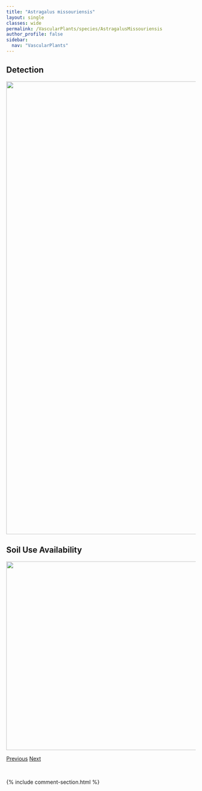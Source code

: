 ```yaml
---
title: "Astragalus missouriensis"
layout: single
classes: wide
permalink: /VascularPlants/species/AstragalusMissouriensis
author_profile: false
sidebar:
  nav: "VascularPlants"
---
```


<h2>Detection</h2>

<a href="https://drive.google.com/uc?export=view&id=1hFgRyp6pn7BauCLt_xEdTZXRT5PdW-Pa">
<img src="https://drive.google.com/uc?export=view&id=1hFgRyp6pn7BauCLt_xEdTZXRT5PdW-Pa" height = "1200" width = "800">
</a>


<h2>Soil Use Availability</h2>

<a href="https://drive.google.com/uc?export=view&id=1fvM1Ph-7TAzCq0WwXhpoGu1whiAKPMm-">
<img src="https://drive.google.com/uc?export=view&id=1fvM1Ph-7TAzCq0WwXhpoGu1whiAKPMm-" height = "500" width = "1000">
</a>


<a href="/DevelopmentWebsite/VascularPlants/species/AstragalusLotiflorus" class="pagination--pager" title="Astragalus lotiflorus">Previous</a> <a href="/DevelopmentWebsite/VascularPlants/species/AstragalusPectinatus" class="pagination--pager" title="Astragalus pectinatus">Next</a>

<p>&nbsp;</p>

{% include comment-section.html %}
